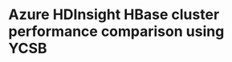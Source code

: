 # Azure HDInsight HBase cluster performance comparison using YCSB




<!--stackedit_data:
eyJoaXN0b3J5IjpbNDEwMzA4MDk5XX0=
-->